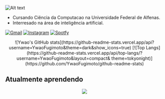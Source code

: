 ![Alt text](https://raw.githubusercontent.com/BrunnerLivio/brunnerlivio/master/images/welcome.png)

- Cursando Ciência da Computacao na Universidade Federal de Alfenas.
- Interresado na área de inteligência artificial.

[![Gmail](https://img.shields.io/badge/Gmail-D14836?style=for-the-badge&logo=gmail&logoColor=white)](mailto:fugimoto.ywao@gmail.com)
[![Instagram](https://img.shields.io/badge/Instagram-E4405F?style=for-the-badge&logo=instagram&logoColor=white)](https://www.instagram.com/pedroywao/)
[![Spotfy](https://img.shields.io/badge/Spotify-1ED760?style=for-the-badge&logo=spotify&logoColor=white)](https://open.spotify.com/playlist/4v65KVoX42BbmuzuUdSOjB)

<div align="center">
  ![Ywao's GitHub stats](https://github-readme-stats.vercel.app/api?username=YwaoFugimoto&theme=dark&show_icons=true)        [![Top Langs](https://github-readme-stats.vercel.app/api/top-langs/?username=YwaoFugimoto&layout=compact&            theme=tokyonight)](https://github.com/YwaoFugimoto/github-readme-stats)
</div>

## Atualmente aprendendo
<p align="center">
  <a href="https://skillicons.dev">
    <img src="https://skillicons.dev/icons?i=c,cpp,perl,haskell,java,js,html,css" />
  </a>
</p>
 
</div>

<!---
YwaoFugimoto/YwaoFugimoto is a ✨ special ✨ repository because its `README.md` (this file) appears on your GitHub profile.
You can click the Preview link to take a look at your changes.
--->
